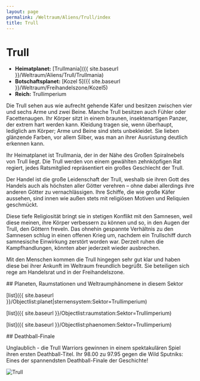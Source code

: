 ```yaml
---
layout: page
permalink: /Weltraum/Aliens/Trull/index
title: Trull
---
```



# Trull


- **Heimatplanet:** [Trullmania]({{ site.baseurl }}/Weltraum/Aliens/Trull/Trullmania)
- **Botschaftsplanet:** [Kozel 5]({{ site.baseurl }}/Weltraum/Freihandelszone/Kozel5)
- **Reich:** Trullimperium

Die Trull sehen aus wie aufrecht gehende Käfer und besitzen zwischen vier und sechs Arme und zwei Beine. Manche Trull besitzen auch Fühler oder Facettenaugen. Ihr Körper sitzt in einem braunen, insektenartigen Panzer, der extrem hart werden kann. Kleidung tragen sie, wenn überhaupt, lediglich am Körper; Arme und Beine sind stets unbekleidet. Sie lieben glänzende Farben, vor allem Silber, was man an ihrer Ausrüstung deutlich erkennen kann.

Ihr Heimatplanet ist Trullmania, der in der Nähe des Großen Spiralnebels von Trull liegt. Die Trull werden von einem gewählten zehnköpfigen Rat regiert, jedes Ratsmitglied repräsentiert ein großes Geschlecht der Trull.

Der Handel ist die große Leidenschaft der Trull, weshalb sie ihren Gott des Handels auch als höchsten aller Götter verehren – ohne dabei allerdings ihre anderen Götter zu vernachlässigen. Ihre Schiffe, die wie große Käfer aussehen, sind innen wie außen stets mit religiösen Motiven und Reliquien geschmückt.

Diese tiefe Religiosität bringt sie in stetigen Konflikt mit den Samnesen, weil diese meinen, ihre Körper verbessern zu können und so, in den Augen der Trull, den Göttern freveln. Das ohnehin gespannte Verhältnis zu den Samnesen schlug in einen offenen Krieg um, nachdem ein Trullschiff durch samnesische Einwirkung zerstört worden war. Derzeit ruhen die Kampfhandlungen, könnten aber jederzeit wieder ausbrechen.

Mit den Menschen kommen die Trull hingegen sehr gut klar und haben diese bei ihrer Ankunft im Weltraum freundlich begrüßt. Sie beteiligen sich rege am Handelsrat und in der Freihandelszone.

<div class="hinweis">
## Planeten, Raumstationen und Weltraumphänomene in diesem Sektor

[list]({{ site.baseurl }}/Objectlist:planet|sternensystem:Sektor=Trullimperium)

[list]({{ site.baseurl }}/Objectlist:raumstation:Sektor=Trullimperium)

[list]({{ site.baseurl }}/Objectlist:phaenomen:Sektor=Trullimperium)

</div>
<div class="anmerkung">
## Deathball-Finale

Unglaublich - die Trull Warriors gewinnen in einem spektakulären Spiel ihren ersten Deathball-Titel. Ihr 98.00 zu 97.95 gegen die Wild Sputniks: Eines der spannendsten Deathball-Finale der Geschichte!

</div>

<aside><img alt="Trull" src="{{ site.baseurl }}/assets/pics/spacepirates/gallery/sp/nrm/trull.jpg" /></aside>

